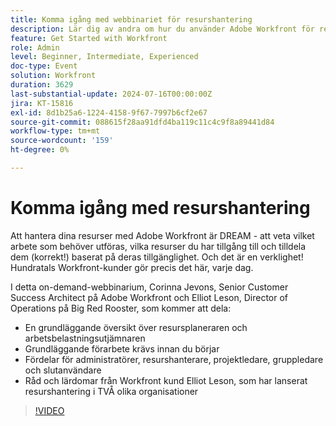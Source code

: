 ```yaml
---
title: Komma igång med webbinariet för resurshantering
description: Lär dig av andra om hur du använder Adobe Workfront för resurshantering. Tips från experter om resursplanering, belastningsfördelning och lyckad implementering i vårt webbinarium on-demand.
feature: Get Started with Workfront
role: Admin
level: Beginner, Intermediate, Experienced
doc-type: Event
solution: Workfront
duration: 3629
last-substantial-update: 2024-07-16T00:00:00Z
jira: KT-15816
exl-id: 8d1b25a6-1224-4158-9f67-7997b6cf2e67
source-git-commit: 088615f28aa91dfd4ba119c11c4c9f8a89441d84
workflow-type: tm+mt
source-wordcount: '159'
ht-degree: 0%

---
```


# Komma igång med resurshantering

Att hantera dina resurser med Adobe Workfront är DREAM - att veta vilket arbete som behöver utföras, vilka resurser du har tillgång till och tilldela dem (korrekt!) baserat på deras tillgänglighet. Och det är en verklighet! Hundratals Workfront-kunder gör precis det här, varje dag.

I detta on-demand-webbinarium, Corinna Jevons, Senior Customer Success Architect på Adobe Workfront och Elliot Leson, Director of Operations på Big Red Rooster, som kommer att dela:

* En grundläggande översikt över resursplaneraren och arbetsbelastningsutjämnaren
* Grundläggande förarbete krävs innan du börjar
* Fördelar för administratörer, resurshanterare, projektledare, gruppledare och slutanvändare
* Råd och lärdomar från Workfront kund Elliot Leson, som har lanserat resurshantering i TVÅ olika organisationer

>[!VIDEO](https://video.tv.adobe.com/v/3431010/?learn=on)
